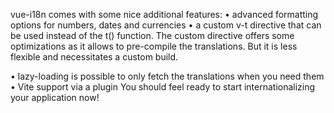 
vue-i18n comes with some nice additional features:
• advanced formatting options for numbers, dates and currencies
• a custom v-t directive that can be used instead of the t() function. The custom directive offers
some optimizations as it allows to pre-compile the translations. But it is less flexible and
necessitates a custom build.

• lazy-loading is possible to only fetch the translations when you need them
• Vite support via a plugin
You should feel ready to start internationalizing your application now!
